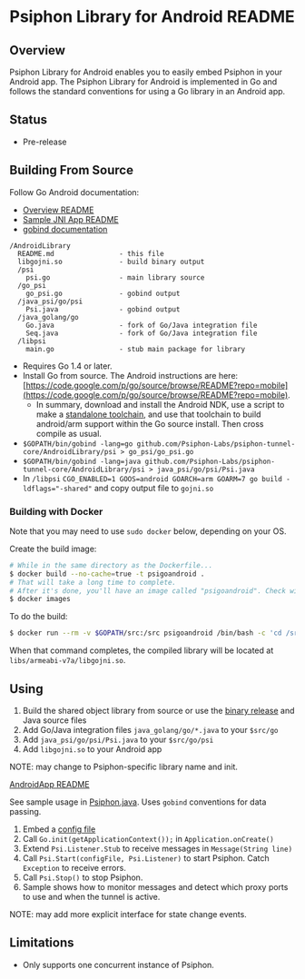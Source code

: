 Psiphon Library for Android README
================================================================================

Overview
--------------------------------------------------------------------------------

Psiphon Library for Android enables you to easily embed Psiphon in your Android
app. The Psiphon Library for Android is implemented in Go and follows the standard
conventions for using a Go library in an Android app.

Status
--------------------------------------------------------------------------------

* Pre-release

Building From Source
--------------------------------------------------------------------------------

Follow Go Android documentation:
* [Overview README](https://code.google.com/p/go/source/browse/README?repo=mobile)
* [Sample JNI App README](https://code.google.com/p/go/source/browse/example/libhello/README?repo=mobile)
* [gobind documentation](http://godoc.org/golang.org/x/mobile/cmd/gobind)

```
/AndroidLibrary
  README.md                - this file
  libgojni.so              - build binary output
  /psi
    psi.go                 - main library source
  /go_psi
    go_psi.go              - gobind output
  /java_psi/go/psi
    Psi.java               - gobind output
  /java_golang/go
    Go.java                - fork of Go/Java integration file
    Seq.java               - fork of Go/Java integration file
  /libpsi
    main.go                - stub main package for library
```

* Requires Go 1.4 or later.
* Install Go from source. The Android instructions are here:
[https://code.google.com/p/go/source/browse/README?repo=mobile](https://code.google.com/p/go/source/browse/README?repo=mobile).
  * In summary, download and install the Android NDK, use a script to make a [standalone toolchain](https://developer.android.com/tools/sdk/ndk/index.html#Docs), and use that toolchain to build android/arm support within the Go source install. Then cross compile as usual.
* `$GOPATH/bin/gobind -lang=go github.com/Psiphon-Labs/psiphon-tunnel-core/AndroidLibrary/psi > go_psi/go_psi.go`
* `$GOPATH/bin/gobind -lang=java github.com/Psiphon-Labs/psiphon-tunnel-core/AndroidLibrary/psi > java_psi/go/psi/Psi.java`
* In `/libpsi` `CGO_ENABLED=1 GOOS=android GOARCH=arm GOARM=7 go build -ldflags="-shared"` and copy output file to `gojni.so`

### Building with Docker

Note that you may need to use `sudo docker` below, depending on your OS.

Create the build image:

```bash
# While in the same directory as the Dockerfile...
$ docker build --no-cache=true -t psigoandroid .
# That will take a long time to complete.
# After it's done, you'll have an image called "psigoandroid". Check with...
$ docker images
```

To do the build:

```bash
$ docker run --rm -v $GOPATH/src:/src psigoandroid /bin/bash -c 'cd /src/github.com/Psiphon-Labs/psiphon-tunnel-core/AndroidLibrary && ./make.bash'
```

When that command completes, the compiled library will be located at `libs/armeabi-v7a/libgojni.so`.


Using
--------------------------------------------------------------------------------

1. Build the shared object library from source or use the [binary release](https://github.com/Psiphon-Labs/psiphon-tunnel-core/releases) and Java source files
1. Add Go/Java integration files `java_golang/go/*.java` to your `$src/go`
1. Add `java_psi/go/psi/Psi.java` to your `$src/go/psi`
1. Add `libgojni.so` to your Android app

NOTE: may change to Psiphon-specific library name and init.

[AndroidApp README](../AndroidApp/README.md)

See sample usage in [Psiphon.java](../AndroidApp/app/src/main/java/ca/psiphon/psibot/Psiphon.java). Uses `gobind` conventions for data passing.

1. Embed a [config file](../README.md#setup)
1. Call `Go.init(getApplicationContext());` in `Application.onCreate()`
1. Extend `Psi.Listener.Stub` to receive messages in `Message(String line)`
1. Call `Psi.Start(configFile, Psi.Listener)` to start Psiphon. Catch `Exception` to receive errors.
1. Call `Psi.Stop()` to stop Psiphon.
1. Sample shows how to monitor messages and detect which proxy ports to use and when the tunnel is active.

NOTE: may add more explicit interface for state change events.

Limitations
--------------------------------------------------------------------------------

* Only supports one concurrent instance of Psiphon.
